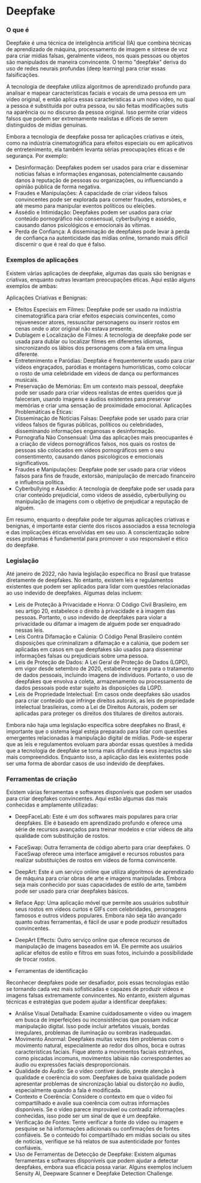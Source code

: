 # Deepfake

### O que é

Deepfake é uma técnica de inteligência artificial (IA) que combina técnicas de aprendizado de máquina, processamento de imagem e síntese de voz para criar mídias falsas, geralmente vídeos, nos quais pessoas ou objetos são manipulados de maneira convincente. O termo "deepfake" deriva do uso de redes neurais profundas (deep learning) para criar essas falsificações.

A tecnologia de deepfake utiliza algoritmos de aprendizado profundo para analisar e mapear características faciais e vocais de uma pessoa em um vídeo original, e então aplica essas características a um novo vídeo, no qual a pessoa é substituída por outra pessoa, ou são feitas modificações sutis na aparência ou no discurso da pessoa original. Isso permite criar vídeos falsos que podem ser extremamente realistas e difíceis de serem distinguidos de mídias genuínas.

Embora a tecnologia de deepfake possa ter aplicações criativas e úteis, como na indústria cinematográfica para efeitos especiais ou em aplicativos de entretenimento, ela também levanta sérias preocupações éticas e de segurança. Por exemplo:

- Desinformação: Deepfakes podem ser usados para criar e disseminar notícias falsas e informações enganosas, potencialmente causando danos à reputação de pessoas ou organizações, ou influenciando a opinião pública de forma negativa.
- Fraudes e Manipulações: A capacidade de criar vídeos falsos convincentes pode ser explorada para cometer fraudes, extorsões, e até mesmo para manipular eventos políticos ou eleições.
- Assédio e Intimidação: Deepfakes podem ser usados para criar conteúdo pornográfico não consensual, cyberbullying e assédio, causando danos psicológicos e emocionais às vítimas.
- Perda de Confiança: A disseminação de deepfakes pode levar à perda de confiança na autenticidade das mídias online, tornando mais difícil discernir o que é real do que é falso.

### Exemplos de aplicações

Existem várias aplicações de deepfake, algumas das quais são benignas e criativas, enquanto outras levantam preocupações éticas. Aqui estão alguns exemplos de ambas:

Aplicações Criativas e Benignas:

- Efeitos Especiais em Filmes: Deepfake pode ser usado na indústria cinematográfica para criar efeitos especiais convincentes, como rejuvenescer atores, ressuscitar personagens ou inserir rostos em cenas onde o ator original não estava presente.
- Dublagem e Localização de Filmes: A tecnologia de deepfake pode ser usada para dublar ou localizar filmes em diferentes idiomas, sincronizando os lábios dos personagens com a fala em uma língua diferente.
- Entretenimento e Paródias: Deepfake é frequentemente usado para criar vídeos engraçados, paródias e montagens humorísticas, como colocar o rosto de uma celebridade em vídeos de dança ou performances musicais.
- Preservação de Memórias: Em um contexto mais pessoal, deepfake pode ser usado para criar vídeos realistas de entes queridos que já faleceram, usando imagens e áudios existentes para preservar memórias e criar uma sensação de proximidade emocional.
Aplicações Problemáticas e Éticas:
- Disseminação de Notícias Falsas: Deepfake pode ser usado para criar vídeos falsos de figuras públicas, políticos ou celebridades, disseminando informações enganosas e desinformação.
- Pornografia Não Consensual: Uma das aplicações mais preocupantes é a criação de vídeos pornográficos falsos, nos quais os rostos de pessoas são colocados em vídeos pornográficos sem o seu consentimento, causando danos psicológicos e emocionais significativos.
- Fraudes e Manipulações: Deepfake pode ser usado para criar vídeos falsos para fins de fraude, extorsão, manipulação de mercado financeiro e influência política.
- Cyberbullying e Assédio: A tecnologia de deepfake pode ser usada para criar conteúdo prejudicial, como vídeos de assédio, cyberbullying ou manipulação de imagens com o objetivo de prejudicar a reputação de alguém.

Em resumo, enquanto o deepfake pode ter algumas aplicações criativas e benignas, é importante estar ciente dos riscos associados a essa tecnologia e das implicações éticas envolvidas em seu uso. A conscientização sobre esses problemas é fundamental para promover o uso responsável e ético do deepfake.

### Legislação

Até  janeiro de 2022, não havia legislação específica no Brasil que tratasse diretamente de deepfakes. No entanto, existem leis e regulamentos existentes que podem ser aplicados para lidar com questões relacionadas ao uso indevido de deepfakes. Algumas delas incluem:

- Leis de Proteção à Privacidade e Honra: O Código Civil Brasileiro, em seu artigo 20, estabelece o direito à privacidade e à imagem das pessoas. Portanto, o uso indevido de deepfakes para violar a privacidade ou difamar a imagem de alguém pode ser enquadrado nessas leis.
- Leis Contra Difamação e Calúnia: O Código Penal Brasileiro contém disposições que criminalizam a difamação e a calúnia, que podem ser aplicadas em casos em que deepfakes são usados para disseminar informações falsas ou prejudiciais sobre uma pessoa.
- Leis de Proteção de Dados: A Lei Geral de Proteção de Dados (LGPD), em vigor desde setembro de 2020, estabelece regras para o tratamento de dados pessoais, incluindo imagens de indivíduos. Portanto, o uso de deepfakes que envolva a coleta, armazenamento ou processamento de dados pessoais pode estar sujeito às disposições da LGPD.
- Leis de Propriedade Intelectual: Em casos onde deepfakes são usados para criar conteúdo que infringe direitos autorais, as leis de propriedade intelectual brasileiras, como a Lei de Direitos Autorais, podem ser aplicadas para proteger os direitos dos titulares de direitos autorais.

Embora não haja uma legislação específica sobre deepfakes no Brasil, é importante que o sistema legal esteja preparado para lidar com questões emergentes relacionadas à manipulação digital de mídias. Pode-se esperar que as leis e regulamentos evoluam para abordar essas questões à medida que a tecnologia de deepfake se torna mais difundida e seus impactos são mais compreendidos. Enquanto isso, a aplicação das leis existentes pode ser uma forma de abordar casos de uso indevido de deepfakes.

### Ferramentas de criação

Existem várias ferramentas e softwares disponíveis que podem ser usados para criar deepfakes convincentes. Aqui estão algumas das mais conhecidas e amplamente utilizadas:

- DeepFaceLab: Este é um dos softwares mais populares para criar deepfakes. Ele é baseado em aprendizado profundo e oferece uma série de recursos avançados para treinar modelos e criar vídeos de alta qualidade com substituição de rostos.
- FaceSwap: Outra ferramenta de código aberto para criar deepfakes. O FaceSwap oferece uma interface amigável e recursos robustos para realizar substituições de rostos em vídeos de forma convincente.
- DeepArt: Este é um serviço online que utiliza algoritmos de aprendizado de máquina para criar obras de arte e imagens manipuladas. Embora seja mais conhecido por suas capacidades de estilo de arte, também pode ser usado para criar deepfakes básicos.
- Reface App: Uma aplicação móvel que permite aos usuários substituir seus rostos em vídeos curtos e GIFs com celebridades, personagens famosos e outros vídeos populares. Embora não seja tão avançado quanto outras ferramentas, é fácil de usar e pode produzir resultados convincentes.
- DeepArt Effects: Outro serviço online que oferece recursos de manipulação de imagens baseados em IA. Ele permite aos usuários aplicar efeitos de estilo e filtros em suas fotos, incluindo a possibilidade de trocar rostos.

- Ferramentas de identificação

Reconhecer deepfakes pode ser desafiador, pois essas tecnologias estão se tornando cada vez mais sofisticadas e capazes de produzir vídeos e imagens falsas extremamente convincentes. No entanto, existem algumas técnicas e estratégias que podem ajudar a identificar deepfakes:

- Análise Visual Detalhada: Examine cuidadosamente o vídeo ou imagem em busca de imperfeições ou inconsistências que possam indicar manipulação digital. Isso pode incluir artefatos visuais, bordas irregulares, problemas de iluminação ou sombras inadequadas.
- Movimento Anormal: Deepfakes muitas vezes têm problemas com o movimento natural, especialmente ao redor dos olhos, boca e outras características faciais. Fique atento a movimentos faciais estranhos, como piscadas incomuns, movimentos labiais não correspondentes ao áudio ou expressões faciais desproporcionais.
- Qualidade do Áudio: Se o vídeo contiver áudio, preste atenção à qualidade e coerência do som. Deepfakes de baixa qualidade podem apresentar problemas de sincronização labial ou distorção no áudio, especialmente quando a fala é modificada.
- Contexto e Coerência: Considere o contexto em que o vídeo foi compartilhado e avalie sua coerência com outras informações disponíveis. Se o vídeo parece improvável ou contradiz informações conhecidas, isso pode ser um sinal de que é um deepfake.
- Verificação de Fontes: Tente verificar a fonte do vídeo ou imagem e pesquise se há informações adicionais ou confirmações de fontes confiáveis. Se o conteúdo foi compartilhado em mídias sociais ou sites de notícias, verifique se há relatos de sua autenticidade por fontes confiáveis.
- Uso de Ferramentas de Detecção de Deepfake: Existem algumas ferramentas e softwares disponíveis que podem ajudar a detectar deepfakes, embora sua eficácia possa variar. Alguns exemplos incluem Sensity AI, Deepware Scanner e Deepfake Detection Challenge.
